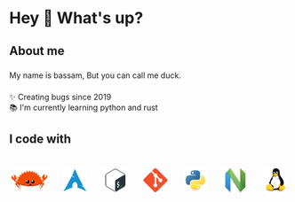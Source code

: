 <h1 align="left">Hey 👋 What's up?</h1>

###

<h2 align="left">About me</h2>

###

<p align="left">My name is bassam, But you can call me duck.</p>

###

<p align="left">
✨ Creating bugs since 2019<br>
📚 I'm currently learning python and rust<br>
</p>

###

<h2 align="left">I code with</h2>

###

<br clear="both">

<div align="center">
  <img src="logos/rust-original.svg" height="44"/>
  <img width="20" />
  <img src="logos/archlinux-original.svg" height="44"/>
  <img width="20" />
  <img src="logos/bash-original.svg" height="44"/>
  <img width="20" />
  <img src="logos/git-original.svg" height="44"/>
  <img width="20" />
  <img src="logos/python-original.svg" height="44"/>
  <img width="20" />
  <img src="logos/neovim-original.svg" height="44"/>
  <img width="20" />
  <img src="logos/linux-original.svg" height="44"/>
</div>

###
